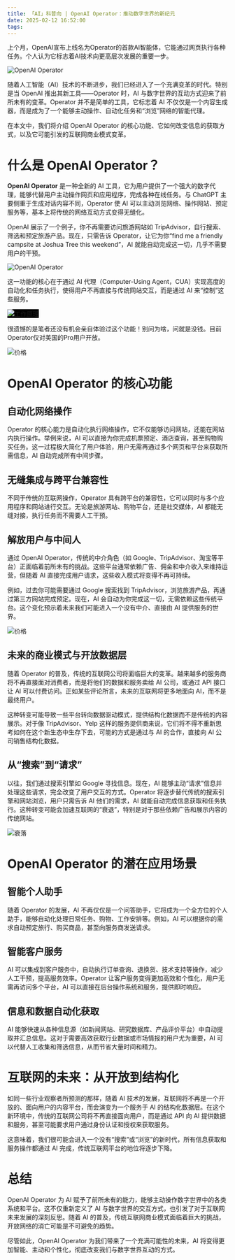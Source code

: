 ```yaml
---
title: 「AI」科普向 | OpenAI Operator：推动数字世界的新纪元
date: 2025-02-12 16:52:00
tags:
---
```

上个月，OpenAI宣布上线名为Operator的首款AI智能体，它能通过网页执行各种任务。个人认为它标志着AI技术向更高层次发展的重要一步。

![OpenAI Operator](./images/openai-operator/operator.jpg)

随着人工智能（AI）技术的不断进步，我们已经进入了一个充满变革的时代。特别是当 OpenAI 推出其新工具——Operator 时，AI 与数字世界的互动方式迎来了前所未有的变革。Operator 并不是简单的工具，它标志着 AI 不仅仅是一个内容生成器，而是成为了一个能够主动操作、自动化任务和“浏览”网络的智能代理。

在本文中，我们将介绍 OpenAI Operator 的核心功能、它如何改变信息的获取方式，以及它可能引发的互联网商业模式变革。

# 什么是 OpenAI Operator？
**OpenAI Operator** 是一种全新的 AI 工具，它为用户提供了一个强大的数字代理，能够代替用户主动操作网页和应用程序，完成各种在线任务。与 ChatGPT 主要侧重于生成对话内容不同，Operator 使 AI 可以主动浏览网络、操作网站、预定服务等，基本上将传统的网络互动方式变得无缝化。

OpenAI 展示了一个例子，你不再需要访问旅游网站如 TripAdvisor，自行搜索、筛选和预定旅游产品。现在，只需告诉 Operator，让它为你“find me a friendly campsite at Joshua Tree this weekend”，AI 就能自动完成这一切，几乎不需要用户的干预。

![OpenAI Operator](./images/openai-operator/operator-demo.gif)

这一功能的核心在于通过 AI 代理（Computer-Using Agent，CUA）实现高度的自动化和任务执行，使得用户不再直接与传统网站交互，而是通过 AI 来“控制”这些服务。
<div style="background-color: black; display: inline-block;">
<img src="/images/openai-operator/principle.png" alt="工作原理" />
</div>

很遗憾的是笔者还没有机会亲自体验过这个功能！别问为啥，问就是没钱。目前Operator仅对美国的Pro用户开放。

![价格](./images/openai-operator/price.png)

# OpenAI Operator 的核心功能
## 自动化网络操作
Operator 的核心能力是自动化执行网络操作，它不仅能够访问网站，还能在网站内执行操作。举例来说，AI 可以直接为你完成机票预定、酒店查询，甚至购物购买任务。这一过程极大简化了用户体验，用户无需再通过多个网页和平台来获取所需信息，AI 自动完成所有中间步骤。

## 无缝集成与跨平台兼容性
不同于传统的互联网操作，Operator 具有跨平台的兼容性，它可以同时与多个应用程序和网站进行交互。无论是旅游网站、购物平台，还是社交媒体，AI 都能无缝对接，执行任务而不需要人工干预。

## 解放用户与中间人
通过 OpenAI Operator，传统的中介角色（如 Google、TripAdvisor、淘宝等平台）正面临着前所未有的挑战。这些平台通常依赖广告、佣金和中介收入来维持运营，但随着 AI 直接完成用户请求，这些收入模式将变得不再可持续。

例如，过去你可能需要通过 Google 搜索找到 TripAdvisor，浏览旅游产品，再通过第三方网站完成预定。现在，AI 会自动为你完成这一切，无需依赖这些传统平台。这个变化预示着未来我们可能进入一个没有中介、直接由 AI 提供服务的世界。

![价格](./images/openai-operator/future.jpg)

## 未来的商业模式与开放数据层
随着 Operator 的普及，传统的互联网公司将面临巨大的变革。越来越多的服务商将不再直接面对消费者，而是将他们的数据和服务卖给 AI 公司，或通过 API 接口让 AI 可以付费访问。正如某些评论所言，未来的互联网将更多地面向 AI，而不是最终用户。

这种转变可能导致一些平台转向数据驱动模式，提供结构化数据而不是传统的内容展示。对于像 TripAdvisor、Yelp 这样的服务提供商来说，它们将不得不重新思考如何在这个新生态中生存下去，可能的方式是通过与 AI 的合作，直接向 AI 公司销售结构化数据。

## 从“搜索”到“请求”
以往，我们通过搜索引擎如 Google 寻找信息。现在，AI 能够主动“请求”信息并处理这些请求，完全改变了用户交互的方式。Operator 将逐步替代传统的搜索引擎和网站浏览，用户只需告诉 AI 他们的需求，AI 就能自动完成信息获取和任务执行。这种转变可能会加速互联网的“衰退”，特别是对于那些依赖广告和展示内容的传统网站。

![衰落](./images/openai-operator/decline.jpg)

# OpenAI Operator 的潜在应用场景
## 智能个人助手
随着 Operator 的发展，AI 不再仅仅是一个问答助手，它将成为一个全方位的个人助手，能够自动化处理日常任务、购物、工作安排等。例如，AI 可以根据你的需求自动预定旅行、购买商品，甚至向服务商发送请求。

## 智能客户服务
AI 可以集成到客户服务中，自动执行订单查询、退换货、技术支持等操作，减少人工干预，提高服务效率。Operator 让客户服务变得更加高效和个性化，用户无需再访问多个平台，AI 可以直接在后台操作系统和服务，提供即时响应。

## 信息和数据自动化获取
AI 能够快速从各种信息源（如新闻网站、研究数据库、产品评价平台）中自动提取并汇总信息。这对于需要高效获取行业数据或市场情报的用户尤为重要，AI 可以代替人工收集和筛选信息，从而节省大量时间和精力。

# 互联网的未来：从开放到结构化
如同一些行业观察者所预测的那样，随着 AI 技术的发展，互联网将不再是一个开放的、面向用户的内容平台，而会演变为一个服务于 AI 的结构化数据层。在这个新环境中，传统的互联网公司将不再直接面向用户，而是通过 API 向 AI 提供数据和服务，甚至可能要求用户通过身份认证和授权来获取服务。

这意味着，我们很可能会进入一个没有“搜索”或“浏览”的新时代，所有信息获取和服务操作都通过 AI 完成，传统互联网平台的地位将逐步下降。

# 总结
OpenAI Operator 为 AI 赋予了前所未有的能力，能够主动操作数字世界中的各类系统和平台。这不仅重新定义了 AI 与数字世界的交互方式，也引发了对于互联网未来发展的深刻反思。随着 AI 的普及，传统互联网商业模式面临着巨大的挑战，开放网络的消亡可能是不可避免的趋势。

尽管如此，OpenAI Operator 为我们带来了一个充满可能性的未来，AI 将变得更加智能、主动和个性化，彻底改变我们与数字世界互动的方式。

